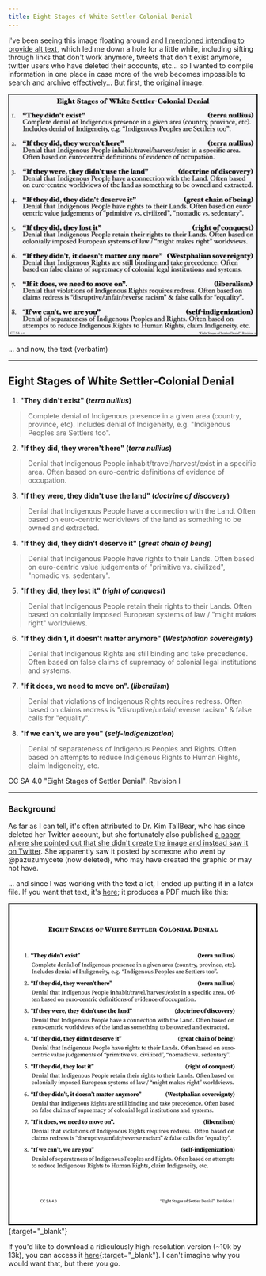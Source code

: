 ```yaml
---
title: Eight Stages of White Settler-Colonial Denial
---
```


I've been seeing this image floating around and [I mentioned intending to provide alt text][tweet], which led me down a hole for a little while, including sifting through links that don't work anymore, tweets that don't exist anymore, twitter users who have deleted their accounts, etc... so I wanted to compile information in one place in case more of the web becomes impossible to search and archive effectively... But first, the original image:


![Eight Stages of White Settler-Colonial Denial][eightstages]

... and now, the text (verbatim)

---

## Eight Stages of White Settler-Colonial Denial

1. **"They didn't exist" (*terra nullius*)**
> 
> Complete denial of Indigenous presence in a given area (country, province, etc). Includes denial of Indigeneity, e.g. "Indigenous Peoples are Settlers too".

2. **"If they did, they weren't here" (*terra nullius*)**
> 
> Denial that Indigenous People inhabit/travel/harvest/exist in a specific area. Often based on euro-centric definitions of evidence of occupation.

3. **"If they were, they didn't use the land" (*doctrine of discovery*)**
> 
> Denial that Indigenous People have a connection with the Land. Often based on euro-centric worldviews of the land as something to be owned and extracted.

4. **"If they did, they didn't deserve it" (*great chain of being*)**
> 
> Denial that Indigenous People have rights to their Lands. Often based on euro-centric value judgements of "primitive vs. civilized", "nomadic vs. sedentary".

5. **"If they did, they lost it" (*right of conquest*)**
> 
> Denial that Indigenous People retain their rights to their Lands. Often based on colonially imposed European systems of law / "might makes right" worldviews.

6. **"If they didn't, it doesn't matter anymore" (*Westphalian sovereignty*)**
> 
> Denial that Indigenous Rights are still binding and take precedence. Often based on false claims of supremacy of colonial legal institutions and systems.

7. **"If it does, we need to move on". (*liberalism*)**
> 
> Denial that violations of Indigenous Rights requires redress. Often based on claims redress is "disruptive/unfair/reverse racism" & false calls for "equality".

8. **"If we can't, we are you" (*self-indigenization*)**
> 
> Denial of separateness of Indigenous Peoples and Rights. Often based on attempts to reduce Indigenous Rights to Human Rights, claim Indigeneity, etc.

CC SA 4.0
"Eight Stages of Settler Denial". Revision I

---

### Background

As far as I can tell, it's often attributed to Dr. Kim TallBear, who has since deleted her Twitter account, but she fortunately also published [a paper where she pointed out that she didn't create the image and instead saw it on Twitter][KTB_paper]. She apparently saw it posted by someone who went by @pazuzumycete (now deleted), who may have created the graphic or may not have.

... and since I was working with the text a lot, I ended up putting it in a latex file. If you want that text, it's [here][tex]; it produces a PDF much like this:

[![Eight Stages of White Settler-Colonial Denial (recompile)][eightstagesRecompile]][eightstagesRecompile]{:target="_blank"}


If you'd like to download a ridiculously high-resolution version (~10k by 13k), you can access it [here][ridic]{:target="_blank"}. I can't imagine why you would want that, but there you go.

[eightstages]: /content/eight-stages.jpg
[eightstagesRecompile]: /content/eight-stages-400.png
[tex]: /content/eight-stages.tex
[ridic]: /content/eight-stages-1200.png
[KTB_paper]: https://journals.library.ualberta.ca/aps/index.php/aps/article/download/29425/21434/77990
[tweet]: https://twitter.com/_alialkhatib/status/1827142946237407451